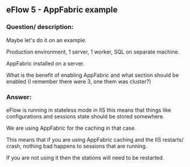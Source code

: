 ## eFlow 5 - AppFabric example ##

### Question/ description: ###
Maybe let's do it on an example.

Production environment, 1 server, 1 worker, SQL on separate machine.

AppFabric installed on a server.

What is the benefit of enabling AppFabric and what section should be enabled (I remember there were 3, one them was cluster?)

### Answer: ###
eFlow is running in stateless mode in IIS this means that things like configurations and sessions state should be stored somewhere. 

We are using AppFabric for the caching in that case.

This means that if you are using AppFabric caching and the IIS restarts/ crash, nothing bad happens to sessions that are running.

If you are not using it then the stations will need to be restarted.


